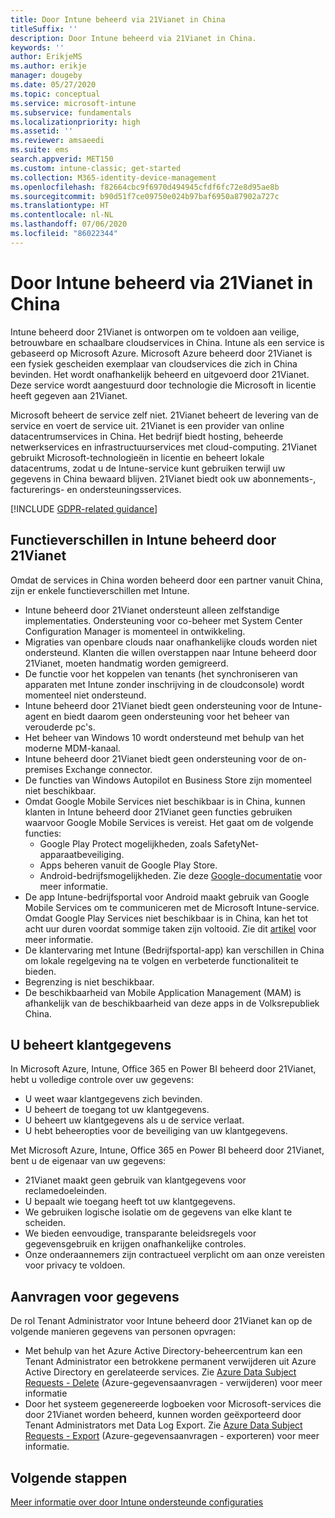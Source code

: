 ```yaml
---
title: Door Intune beheerd via 21Vianet in China
titleSuffix: ''
description: Door Intune beheerd via 21Vianet in China.
keywords: ''
author: ErikjeMS
ms.author: erikje
manager: dougeby
ms.date: 05/27/2020
ms.topic: conceptual
ms.service: microsoft-intune
ms.subservice: fundamentals
ms.localizationpriority: high
ms.assetid: ''
ms.reviewer: amsaeedi
ms.suite: ems
search.appverid: MET150
ms.custom: intune-classic; get-started
ms.collection: M365-identity-device-management
ms.openlocfilehash: f82664cbc9f6970d494945cfdf6fc72e8d95ae8b
ms.sourcegitcommit: b90d51f7ce09750e024b97baf6950a87902a727c
ms.translationtype: HT
ms.contentlocale: nl-NL
ms.lasthandoff: 07/06/2020
ms.locfileid: "86022344"
---
```

# <a name="intune-operated-by-21vianet-in-china"></a>Door Intune beheerd via 21Vianet in China  

Intune beheerd door 21Vianet is ontworpen om te voldoen aan veilige, betrouwbare en schaalbare cloudservices in China. Intune als een service is gebaseerd op Microsoft Azure. Microsoft Azure beheerd door 21Vianet is een fysiek gescheiden exemplaar van cloudservices die zich in China bevinden. Het wordt onafhankelijk beheerd en uitgevoerd door 21Vianet. Deze service wordt aangestuurd door technologie die Microsoft in licentie heeft gegeven aan 21Vianet.

Microsoft beheert de service zelf niet. 21Vianet beheert de levering van de service en voert de service uit. 21Vianet is een provider van online datacentrumservices in China. Het bedrijf biedt hosting, beheerde netwerkservices en infrastructuurservices met cloud-computing. 21Vianet gebruikt Microsoft-technologieën in licentie en beheert lokale datacentrums, zodat u de Intune-service kunt gebruiken terwijl uw gegevens in China bewaard blijven. 21Vianet biedt ook uw abonnements-, facturerings- en ondersteuningsservices.

[!INCLUDE [GDPR-related guidance](../includes/gdpr-dsr-and-stp-note.md)]

## <a name="feature-differences-in-intune-operated-by-21vianet"></a>Functieverschillen in Intune beheerd door 21Vianet

Omdat de services in China worden beheerd door een partner vanuit China, zijn er enkele functieverschillen met Intune. 

- Intune beheerd door 21Vianet ondersteunt alleen zelfstandige implementaties. Ondersteuning voor co-beheer met System Center Configuration Manager is momenteel in ontwikkeling.
- Migraties van openbare clouds naar onafhankelijke clouds worden niet ondersteund. Klanten die willen overstappen naar Intune beheerd door 21Vianet, moeten handmatig worden gemigreerd.
- De functie voor het koppelen van tenants (het synchroniseren van apparaten met Intune zonder inschrijving in de cloudconsole) wordt momenteel niet ondersteund.
- Intune beheerd door 21Vianet biedt geen ondersteuning voor de Intune-agent en biedt daarom geen ondersteuning voor het beheer van verouderde pc's.
- Het beheer van Windows 10 wordt ondersteund met behulp van het moderne MDM-kanaal.
- Intune beheerd door 21Vianet biedt geen ondersteuning voor de on-premises Exchange connector.
- De functies van Windows Autopilot en Business Store zijn momenteel niet beschikbaar.
- Omdat Google Mobile Services niet beschikbaar is in China, kunnen klanten in Intune beheerd door 21Vianet geen functies gebruiken waarvoor Google Mobile Services is vereist. Het gaat om de volgende functies:
  - Google Play Protect mogelijkheden, zoals SafetyNet-apparaatbeveiliging.
  - Apps beheren vanuit de Google Play Store.
  - Android-bedrijfsmogelijkheden. Zie deze [Google-documentatie](https://support.google.com/work/android/answer/6270910?hl=en) voor meer informatie.
- De app Intune-bedrijfsportal voor Android maakt gebruik van Google Mobile Services om te communiceren met de Microsoft Intune-service. Omdat Google Play Services niet beschikbaar is in China, kan het tot acht uur duren voordat sommige taken zijn voltooid. Zie dit [artikel](https://docs.microsoft.com/mem/intune/apps/manage-without-gms#limitations-of-intune-device-administrator-management-when-gms-is-unavailable) voor meer informatie. 
- De klantervaring met Intune (Bedrijfsportal-app) kan verschillen in China om lokale regelgeving na te volgen en verbeterde functionaliteit te bieden.
- Begrenzing is niet beschikbaar.
- De beschikbaarheid van Mobile Application Management (MAM) is afhankelijk van de beschikbaarheid van deze apps in de Volksrepubliek China.

## <a name="you-control-customer-data"></a>U beheert klantgegevens

In Microsoft Azure, Intune, Office 365 en Power BI beheerd door 21Vianet, hebt u volledige controle over uw gegevens:
- U weet waar klantgegevens zich bevinden.
- U beheert de toegang tot uw klantgegevens.
- U beheert uw klantgegevens als u de service verlaat.
- U hebt beheeropties voor de beveiliging van uw klantgegevens.

Met Microsoft Azure, Intune, Office 365 en Power BI beheerd door 21Vianet, bent u de eigenaar van uw gegevens:
- 21Vianet maakt geen gebruik van klantgegevens voor reclamedoeleinden.
- U bepaalt wie toegang heeft tot uw klantgegevens.
- We gebruiken logische isolatie om de gegevens van elke klant te scheiden.
- We bieden eenvoudige, transparante beleidsregels voor gegevensgebruik en krijgen onafhankelijke controles.
- Onze onderaannemers zijn contractueel verplicht om aan onze vereisten voor privacy te voldoen.

## <a name="data-subject-requests"></a>Aanvragen voor gegevens

De rol Tenant Administrator voor Intune beheerd door 21Vianet kan op de volgende manieren gegevens van personen opvragen:

- Met behulp van het Azure Active Directory-beheercentrum kan een Tenant Administrator een betrokkene permanent verwijderen uit Azure Active Directory en gerelateerde services. Zie [Azure Data Subject Requests - Delete](https://docs.microsoft.com/microsoft-365/compliance/gdpr-dsr-azure?view=o365-worldwide#step-5-delete) (Azure-gegevensaanvragen - verwijderen) voor meer informatie
- Door het systeem gegenereerde logboeken voor Microsoft-services die door 21Vianet worden beheerd, kunnen worden geëxporteerd door Tenant Administrators met Data Log Export. Zie [Azure Data Subject Requests - Export](https://docs.microsoft.com/microsoft-365/compliance/gdpr-dsr-azure?view=o365-worldwide#step-6-export) (Azure-gegevensaanvragen - exporteren) voor meer informatie.

## <a name="next-steps"></a>Volgende stappen

[Meer informatie over door Intune ondersteunde configuraties](supported-devices-browsers.md)